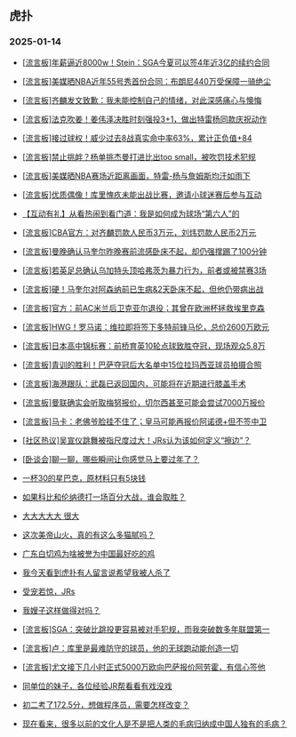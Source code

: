 ## 虎扑 
### 2025-01-14

+ [[流言板]年薪逼近8000w！Stein：SGA今夏可以签4年近3亿的续约合同](https://bbs.hupu.com/629973392.html)

+ [[流言板]美媒晒NBA近年55号秀首份合同：布朗尼440万受保障一骑绝尘](https://bbs.hupu.com/629972560.html)

+ [[流言板]齐麟发文致歉：我未能控制自己的情绪，对此深感痛心与懊悔](https://bbs.hupu.com/629974138.html)

+ [[流言板]法克吹姜！姜伟泽决胜时刻强投3+1，做出特雷杨同款庆祝动作](https://bbs.hupu.com/629975012.html)

+ [[流言板]接过球权！威少过去8战真实命中率63%，累计正负值+84](https://bbs.hupu.com/629972862.html)

+ [[流言板]禁止挑衅？杨单挑杰曼打进比出too small，被吹罚技术犯规](https://bbs.hupu.com/629973289.html)

+ [[流言板]美媒晒NBA赛场近距离画面，特雷-杨与詹姆斯均汗如雨下](https://bbs.hupu.com/629974470.html)

+ [[流言板]优质偶像！库里愧疚未能出战比赛，邀请小球迷赛后参与互动](https://bbs.hupu.com/629972524.html)

+ [【互动有礼】从看热闹到看门道：我是如何成为球场“第六人”的](https://bbs.hupu.com/629972355.html)

+ [[流言板]CBA官方：对齐麟罚款人民币3万元，刘炜罚款人民币2万元](https://bbs.hupu.com/629975849.html)

+ [[流言板]曼晚确认马奎尔昨晚赛前流感卧床不起，却仍强撑踢了100分钟](https://bbs.hupu.com/629971326.html)

+ [[流言板]若英足总确认乌加特头顶哈弗茨为暴力行为，前者或被禁赛3场](https://bbs.hupu.com/629971404.html)

+ [[流言板]硬！马奎尔对阿森纳前已生病&amp;2天卧床不起，但他仍带病出战](https://bbs.hupu.com/629971045.html)

+ [[流言板]官方：前AC米兰后卫克亚尔退役；其曾在欧洲杯拯救埃里克森](https://bbs.hupu.com/629971288.html)

+ [[流言板]HWG！罗马诺：维拉即将签下多特前锋马伦，总价2600万欧元](https://bbs.hupu.com/629973565.html)

+ [[流言板]日本高中锦标赛：前桥育英10轮点球致胜夺冠，现场观众5.8万](https://bbs.hupu.com/629970688.html)

+ [[流言板]青训的胜利！巴萨夺冠后大名单中15位拉玛西亚球员拍摄合照](https://bbs.hupu.com/629970351.html)

+ [[流言板]海港跟队：武磊已返回国内，可能将在近期进行膝盖手术](https://bbs.hupu.com/629971876.html)

+ [[流言板]曼联确实会听取梅努报价，切尔西甚至可能会尝试7000万报价](https://bbs.hupu.com/629974702.html)

+ [[流言板]马卡：老佛爷脸挂不住了；皇马可能再报价阿诺德+但不签中卫](https://bbs.hupu.com/629970660.html)

+ [[社区热议]吴宣仪跳舞被指尺度过大！JRs认为该如何定义“擦边”？](https://bbs.hupu.com/629972426.html)

+ [[卧谈会]聊一聊，哪些瞬间让你感觉马上要过年了？](https://bbs.hupu.com/629973503.html)

+ [一杯30的星巴克，原材料只有5块钱](https://bbs.hupu.com/629973702.html)

+ [如果科比和伦纳德打一场百分大战，谁会取胜？](https://bbs.hupu.com/629972842.html)

+ [大大大大大 很大](https://bbs.hupu.com/629972632.html)

+ [这次美帝山火，真的有这么多猫腻吗？](https://bbs.hupu.com/629973764.html)

+ [广东白切鸡为啥被誉为中国最好吃的鸡](https://bbs.hupu.com/629974916.html)

+ [我今天看到虎扑有人留言说希望我被人杀了](https://bbs.hupu.com/629973146.html)

+ [受宠若惊，JRs](https://bbs.hupu.com/629975411.html)

+ [我嫂子这样做得对吗？](https://bbs.hupu.com/629973297.html)

+ [[流言板]SGA：突破比跳投更容易被对手犯规，而我突破数多年联盟第一](https://bbs.hupu.com/629975915.html)

+ [[流言板]卢：库里是最难防守的球员，他的无球跑动能创造一切](https://bbs.hupu.com/629973045.html)

+ [[流言板]尤文接下几小时正式5000万欧向巴萨报价阿劳霍，有信心签他](https://bbs.hupu.com/629974106.html)

+ [同单位的妹子，各位经验JR帮看看有戏没戏](https://bbs.hupu.com/629973488.html)

+ [初二考了172.5分，想做程序员，需要怎样改变？](https://bbs.hupu.com/629973138.html)

+ [现在看来，很多以前的文化人是不是把人类的毛病归纳成中国人独有的毛病？](https://bbs.hupu.com/629974509.html)

